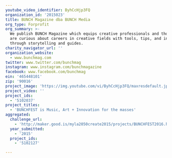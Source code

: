 ```yaml
---
youtube_video_identifier: ByhCcHjp3FQ
organization_id: '2015023'
title: BUNCH Magazine dba BUNCH Media
org_type: Forprofit
org_summary: >-
  We publish BUNCH Magazine which equips creative professionals and those who
  are curious about careers in creative fields with tools, tips, and inspiration
  through storytelling and guides.
charity_navigator_url: ''
organization_website:
  - www.bunchmag.com
twitter: www.twitter.com/bunchmag
instagram: www.instagram.com/bunchmagazine
facebook: www.facebook.com/bunchmag
ein: '465448101'
zip: '90016'
project_image: 'https://img.youtube.com/vi/ByhCcHjp3FQ/maxresdefault.jpg'
project_video: ''
project_ids:
  - '5102037'
project_titles:
  - 'BUNCHFEST is Music, Art + Innovation for the masses'
aggregated:
  challenge_url:
    - 'http://maker.good.is/myla2050create2015/projects/BUNCHFEST2016.html'
  year_submitted:
    - '2015'
  project_ids:
    - '5102127'

---
```

